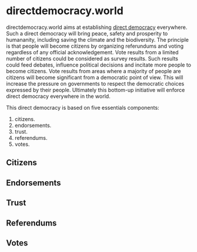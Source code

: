 # directdemocracy.world

directdemocracy.world aims at establishing [direct democracy](https://en.wikipedia.org/wiki/Direct_democracy) everywhere.
Such a direct democracy will bring peace, safety and prosperity to humananity, including saving the climate and the biodiversity.
The principle is that people will become citizens by organizing referundums and voting regardless of any official acknowledgement.
Vote results from a limited number of citizens could be considered as survey results.
Such results could feed debates, influence political decisions and incitate more people to become citizens.
Vote results from areas where a majority of people are citizens will become significant from a democratic point of view.
This will increase the pressure on governments to respect the democratic choices expressed by their people.
Ultimately this bottom-up initiative will enforce direct democracy everywhere in the world.

This direct democracy is based on five essentials components:

1. citizens.
2. endorsements.
3. trust.
4. referendums.
5. votes.

## Citizens

## Endorsements

## Trust

## Referendums

## Votes
